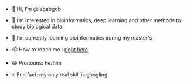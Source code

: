 - 👋 Hi, I’m @legabgob
- 👀 I’m interested in bioinformatics, deep learning and other methods to study biological data
- 🌱 I’m currently learning bioinformatics during my master's
- 📫 How to reach me : <a href="mailto:gabriel.chiche@unil.ch">right here</a>

- 😄 Pronouns: he/him
- ⚡ Fun fact: my only real skill is googling

<!---
legabgob/legabgob is a ✨ special ✨ repository because its `README.md` (this file) appears on your GitHub profile.
You can click the Preview link to take a look at your changes.
--->
